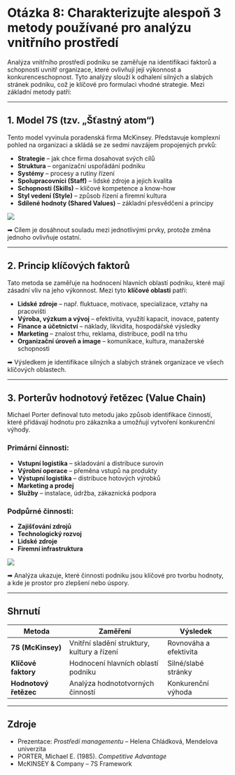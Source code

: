 # Otázka 8: Charakterizujte alespoň 3 metody používané pro analýzu vnitřního prostředí

Analýza vnitřního prostředí podniku se zaměřuje na identifikaci faktorů a schopností uvnitř organizace, které ovlivňují její výkonnost a konkurenceschopnost. Tyto analýzy slouží k odhalení silných a slabých stránek podniku, což je klíčové pro formulaci vhodné strategie. Mezi základní metody patří:

---

## 1. Model 7S (tzv. „Šťastný atom“)

Tento model vyvinula poradenská firma McKinsey. Představuje komplexní pohled na organizaci a skládá se ze sedmi navzájem propojených prvků:

* **Strategie** – jak chce firma dosahovat svých cílů
* **Struktura** – organizační uspořádání podniku
* **Systémy** – procesy a rutiny řízení
* **Spolupracovníci (Staff)** – lidské zdroje a jejich kvalita
* **Schopnosti (Skills)** – klíčové kompetence a know-how
* **Styl vedení (Style)** – způsob řízení a firemní kultura
* **Sdílené hodnoty (Shared Values)** – základní přesvědčení a principy

![](..\obr\model7s.jpg)

➡ Cílem je dosáhnout souladu mezi jednotlivými prvky, protože změna jednoho ovlivňuje ostatní.

---

## 2. Princip klíčových faktorů

Tato metoda se zaměřuje na hodnocení hlavních oblastí podniku, které mají zásadní vliv na jeho výkonnost. Mezi tyto **klíčové oblasti** patří:

* **Lidské zdroje** – např. fluktuace, motivace, specializace, vztahy na pracovišti
* **Výroba, výzkum a vývoj** – efektivita, využití kapacit, inovace, patenty
* **Finance a účetnictví** – náklady, likvidita, hospodářské výsledky
* **Marketing** – znalost trhu, reklama, distribuce, podíl na trhu
* **Organizační úroveň a image** – komunikace, kultura, manažerské schopnosti

➡ Výsledkem je identifikace silných a slabých stránek organizace ve všech klíčových oblastech.

---

## 3. Porterův hodnotový řetězec (Value Chain)

Michael Porter definoval tuto metodu jako způsob identifikace činností, které přidávají hodnotu pro zákazníka a umožňují vytvoření konkurenční výhody.

### Primární činnosti:

* **Vstupní logistika** – skladování a distribuce surovin
* **Výrobní operace** – přeměna vstupů na produkty
* **Výstupní logistika** – distribuce hotových výrobků
* **Marketing a prodej**
* **Služby** – instalace, údržba, zákaznická podpora

### Podpůrné činnosti:

* **Zajišťování zdrojů**
* **Technologický rozvoj**
* **Lidské zdroje**
* **Firemní infrastruktura**

![](..\obr\porter.png)

➡ Analýza ukazuje, které činnosti podniku jsou klíčové pro tvorbu hodnoty, a kde je prostor pro zlepšení nebo úspory.

---

## Shrnutí

| Metoda                | Zaměření                                    | Výsledek               |
| --------------------- | ------------------------------------------- | ---------------------- |
| **7S (McKinsey)**     | Vnitřní sladění struktury, kultury a řízení | Rovnováha a efektivita |
| **Klíčové faktory**   | Hodnocení hlavních oblastí podniku          | Silné/slabé stránky    |
| **Hodnotový řetězec** | Analýza hodnototvorných činností            | Konkurenční výhoda     |

---

## Zdroje

* Prezentace: *Prostředí managementu* – Helena Chládková, Mendelova univerzita
* PORTER, Michael E. (1985). *Competitive Advantage*
* McKINSEY & Company – 7S Framework

